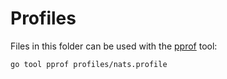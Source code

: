 # Profiles

Files in this folder can be used with the
[pprof](https://pkg.go.dev/net/http/pprof) tool:

```shell
go tool pprof profiles/nats.profile
```
